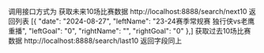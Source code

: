 调用接口方式为
获取未来10场比赛数据
http://localhost:8888/search/next10
返回列表
[{
        "date": "2024-08-27",
        "leftName": "23-24赛季常规赛 独行侠vs老鹰重播",
        "leftGoal": "0",
        "rightName": "",
        "rightGoal": "0"
    },]
获取过去10场比赛数据
http://localhost:8888/search/last10
返回字段同上